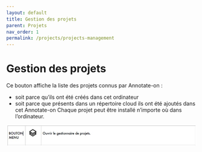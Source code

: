 ```yaml
---
layout: default
title: Gestion des projets
parent: Projets
nav_order: 1
permalink: /projects/projects-management
---
```



# Gestion des projets



 Ce bouton affiche la liste des projets connus par Annotate-on :
- soit parce qu’ils ont été créés dans cet ordinateur
- soit parce que présents dans un répertoire cloud ils ont été ajoutés dans cet Annotate-on
Chaque projet peut être installé n’importe où dans l’ordinateur.

![Image_projects](assets/img/projects1.jpg)